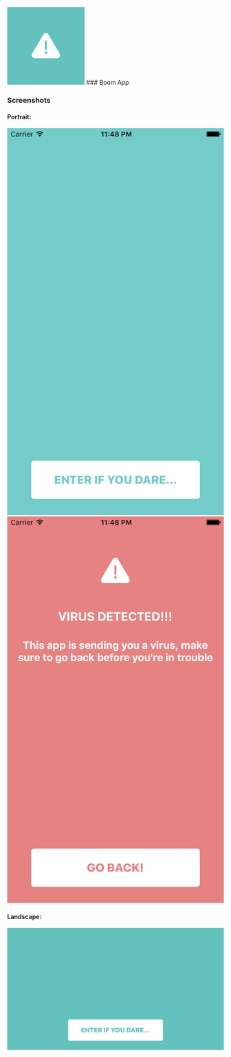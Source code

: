 <img src="https://github.com/iOS-10/Boom/blob/master/Boom%20App%20Icon.png"> 
### Boom App

### Screenshots
#### Portrait:
<img src="https://github.com/iOS-10/Boom/blob/master/portrait%20first.png">
<img src="https://github.com/iOS-10/Boom/blob/master/portrait%20second.png">

#### Landscape:
<img src="https://github.com/iOS-10/Boom/blob/master/landscape%20first.png">
<img src="https://github.com/iOS-10/Boom/blob/master/landscape%20second.png>
